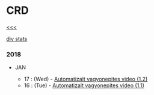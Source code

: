 
CRD
======

[<<<](https://github.com/ttltrk/0con/blob/master/README.MD)

[div stats](https://github.com/ttltrk/ELSE/blob/master/PWR/PWR_STS.MD)

### 2018

  * JAN
  
    * 17 : (Wed) - [Automatizalt vagyonepites video (1.2) ](http://osztalekportfolio.com/kurzus/automatizalt_vagyonepites/p/az_elso_lepesek)
    * 16 : (Tue) - [Automatizalt vagyonepites video (1.1) ](http://osztalekportfolio.com/kurzus/automatizalt_vagyonepites/p/az_elso_lepesek)
    


